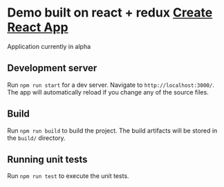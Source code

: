 Demo built on react + redux [Create React App](https://github.com/facebookincubator/create-react-app/blob/master/packages/react-scripts/template/README.md)
=========

Application currently in alpha

## Development server

Run `npm run start` for a dev server. Navigate to `http://localhost:3000/`. The app will automatically reload if you change any of the source files.

## Build

Run `npm run build` to build the project. The build artifacts will be stored in the `build/` directory.

## Running unit tests

Run `npm run test` to execute the unit tests.
